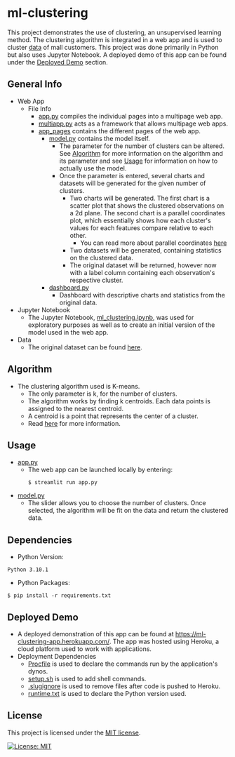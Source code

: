 # ml-clustering

This project demonstrates the use of clustering, an unsupervised learning method. The clustering algorithm is integrated in a web app and is used to cluster [data](https://github.com/Evan-Lehmann/ml-clustering/blob/main/data/Mall_Customers.csv) of mall customers. This project was done primarily in Python but also uses Jupyter Notebook. A deployed demo of this app can be found under the [Deployed Demo](#demo) section.

## General Info
- Web App
  - File Info
    - [app.py](https://github.com/Evan-Lehmann/ml-clustering/blob/main/app.py) compiles the individual pages into a multipage web app.
    - [multiapp.py](https://github.com/Evan-Lehmann/ml-clustering/blob/main/multiapp.py) acts as a framework that allows multipage web apps.
    - [app_pages](https://github.com/Evan-Lehmann/ml-clustering/tree/main/app_pages) contains the different pages of the web app.
      - [model.py](https://github.com/Evan-Lehmann/ml-clustering/blob/main/app_pages/model.py) contains the model itself.
        - The parameter for the number of clusters can be altered. See [Algorithm](#algorithm) for more information on the algorithm and its parameter and see [Usage](#usage) for information on how to actually use the model.
        - Once the parameter is entered, several charts and datasets will be generated for the given number of clusters.
          - Two charts will be generated. The first chart is a scatter plot that shows the clustered observations on a 2d plane. The second chart is a parallel coordinates plot, which essentially shows how each cluster's values for each features compare relative to each other. 
            - You can read more about parallel coordinates [here](https://en.wikipedia.org/wiki/Parallel_coordinates) 
          - Two datasets will be generated, containing statistics on the clustered data.
          - The original dataset will be returned, however now with a label column containing each observation's respective cluster.  
      - [dashboard.py](https://github.com/Evan-Lehmann/ml-clustering/blob/main/app_pages/dashboard.py)
        - Dashboard with descriptive charts and statistics from the original data. 
- Jupyter Notebook
  - The Jupyter Notebook, [ml_clustering.ipynb](https://github.com/Evan-Lehmann/ml-clustering/blob/main/ml_clustering.ipynb), was used for exploratory purposes as well as to create an initial version of the model used in the web app.
- Data
  - The original dataset can be found [here](https://www.kaggle.com/datasets/lokkagle/mall-customers). 

## <a name="algorithm">Algorithm</a>
- The clustering algorithm used is K-means. 
  - The only parameter is k, for the number of clusters.
  - The algorithm works by finding k centroids. Each data points is assigned to the nearest centroid.
  - A centroid is a point that represents the center of a cluster.
  - Read [here](https://en.wikipedia.org/wiki/K-means_clustering) for more information.

## <a name="usage">Usage</a>
- [app.py](https://github.com/Evan-Lehmann/ml-clustering/blob/main/app.py)
  - The web app can be launched locally by entering: 
    ```
    $ streamlit run app.py
    ```
- [model.py](https://github.com/Evan-Lehmann/ml-clustering/blob/main/app_pages/model.py)
  - The slider allows you to choose the number of clusters. Once selected, the algorithm will be fit on the data and return the clustered data.
 
## Dependencies
- Python Version:
 ```
 Python 3.10.1
 ```
- Python Packages:
 ```
 $ pip install -r requirements.txt
 ```
 
  ## <a name="demo">Deployed Demo</a>
 - A deployed demonstration of this app can be found at https://ml-clustering-app.herokuapp.com/. The app was hosted using Heroku, a cloud platform used to work with applications. 
 - Deployment Dependencies 
    - [Procfile](https://github.com/Evan-Lehmann/ml-clustering/blob/main/Procfile) is used to declare the commands run by the application's dynos. 
    - [setup.sh](https://github.com/Evan-Lehmann/ml-clustering/blob/main/setup.sh) is used to add shell commands.
    - [.slugignore](https://github.com/Evan-Lehmann/ml-clustering/blob/main/.slugignore) is used to remove files after code is pushed to Heroku.
    - [runtime.txt](https://github.com/Evan-Lehmann/ml-clustering/blob/main/runtime.txt) is used to declare the Python version used.      
 
 ## License 
 This project is licensed under the [MIT license](LICENSE).

[![License: MIT](https://img.shields.io/badge/License-MIT-yellow.svg)](https://opensource.org/licenses/MIT)

 
